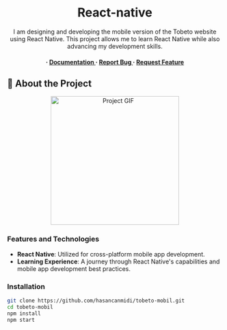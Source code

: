 <div align='center'>

<h1>React-native</h1>
<p>I am designing and developing the mobile version of the Tobeto website using React Native. This project allows me to learn React Native while also advancing my development skills.</p>

<h4> <span> · </span> <a href="https://github.com/hasancanmidi/tobeto-mobil/blob/master/README.md"> Documentation </a> <span> · </span> <a href="https://github.com/hasancanmidi/tobeto-mobil/issues"> Report Bug </a> <span> · </span> <a href="https://github.com/hasancanmidi/tobeto-mobil/issues"> Request Feature </a> </h4>

</div>

## :star2: About the Project

<div align="center">
  <img src="https://github.com/hasancanmidi/tobeto-mobil/blob/3c371d243bb2bb140f4f08e5097c1c2896d8f162/assets/rpreplay-final1711694898.gif" width="300" alt="Project GIF">
</div>


### Features and Technologies

- **React Native**: Utilized for cross-platform mobile app development.
- **Learning Experience**: A journey through React Native's capabilities and mobile app development best practices.

### Installation

```bash
git clone https://github.com/hasancanmidi/tobeto-mobil.git
cd tobeto-mobil
npm install
npm start
